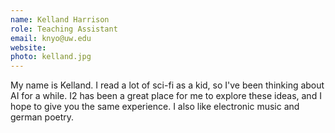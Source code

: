 ```yaml
---
name: Kelland Harrison
role: Teaching Assistant
email: knyo@uw.edu
website:
photo: kelland.jpg
---
```


My name is Kelland. I read a lot of sci-fi as a kid, so I've been thinking about AI for a while. I2 has been a great place for me to explore these ideas, and I hope to give you the same experience. I also like electronic music and german poetry.
